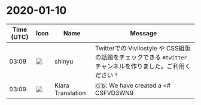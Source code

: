 # 2020-01-10

|Time (UTC)|Icon|Name|Message|
|---|---|---|---|
|<span id="1578625777.001400">03:09</span>|![](https://avatars.slack-edge.com/2018-04-27/354445776386_e258f5ed5ba887b08668_72.jpg)|shinyu|Twitterでの Vivliostyle や CSS組版 の話題をチェックできる `#twitter` チャンネルを作りました。ご利用ください！|
|<span id="1578625779.001500">03:09</span>|![](https://avatars.slack-edge.com/2019-08-21/732685848020_f3f20736795184660348_72.png)|Kiara Translation|🇬🇧: We have created a &lt;# CSFVD3WN9 | twitter&gt; channel where you can check the topics of Vivliostyle and CSS typesetting on Twitter. Please use!|
